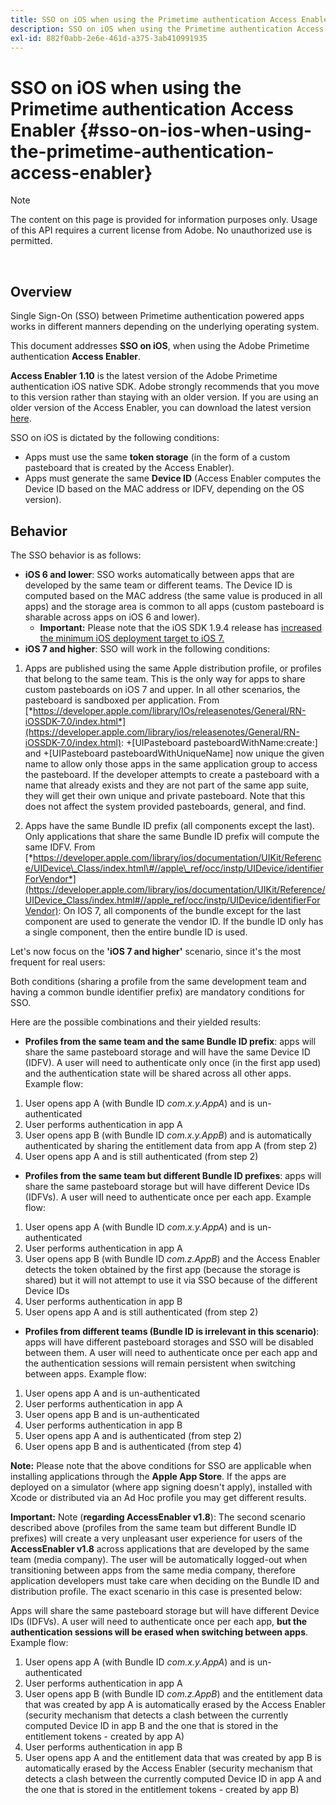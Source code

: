```yaml
---
title: SSO on iOS when using the Primetime authentication Access Enabler
description: SSO on iOS when using the Primetime authentication Access Enabler
exl-id: 882f0abb-2e6e-461d-a375-3ab410991935
---
```

# SSO on iOS when using the Primetime authentication Access Enabler {#sso-on-ios-when-using-the-primetime-authentication-access-enabler}

>[!NOTE]
>
>The content on this page is provided for information purposes only. Usage of this API requires a current license from Adobe. No unauthorized use is permitted.

</br>

## Overview

Single Sign-On (SSO) between Primetime authentication powered apps works in different manners depending on the underlying operating system.

This document addresses **SSO on iOS**, when using the Adobe Primetime authentication **Access Enabler**.

**Access Enabler** **1.10** is the latest version of the Adobe Primetime authentication iOS native SDK. Adobe strongly recommends that you move to this version rather than staying with an older version. If you are using an older version of the Access Enabler, you can download the latest version [here](https://tve.zendesk.com/hc/en-us/articles/204963209-iOS-Native-AccessEnabler-Library).

SSO on iOS is dictated by the following conditions:

- Apps must use the same **token storage** (in the form of a custom pasteboard that is created by the Access Enabler).
- Apps must generate the same **Device ID** (Access Enabler computes the Device ID based on the MAC address or IDFV, depending on the OS version).

## Behavior

The SSO behavior is as follows:

- **iOS 6 and lower**: SSO works automatically between apps that are developed by the same team or different teams. The Device ID is computed based on the MAC address (the same value is produced in all apps) and the storage area is common to all apps (custom pasteboard is sharable across apps on iOS 6 and lower).
    - **Important:** Please note that the iOS SDK 1.9.4 release has [increased the minimum iOS deployment target to iOS 7.](https://tve.zendesk.com/hc/en-us/articles/204963209-iOS-Native-AccessEnabler-Library) 
- **iOS 7 and higher**: SSO will work in the following conditions:

1. Apps are published using the same Apple distribution profile, or profiles that belong to the same team. This is the only way for apps to share custom pasteboards on iOS 7 and upper. In all other scenarios, the pasteboard is sandboxed per application. From [*https://developer.apple.com/library/IOs/releasenotes/General/RN-iOSSDK-7.0/index.html*](https://developer.apple.com/library/ios/releasenotes/General/RN-iOSSDK-7.0/index.html):  \+\[UIPasteboard pasteboardWithName:create:\] and +\[UIPasteboard pasteboardWithUniqueName\] now unique the given name to allow only those apps in the same application group to access the pasteboard. If the developer attempts to create a pasteboard with a name that already exists and they are not part of the same app suite, they will get their own unique and private pasteboard. Note that this does not affect the system provided pasteboards, general, and find.

1. Apps have the same Bundle ID prefix (all components except the last). Only applications that share the same Bundle ID prefix will compute the same IDFV. From [*https://developer.apple.com/library/ios/documentation/UIKit/Reference/UIDevice\_Class/index.html\#//apple\_ref/occ/instp/UIDevice/identifierForVendor*](https://developer.apple.com/library/ios/documentation/UIKit/Reference/UIDevice_Class/index.html#//apple_ref/occ/instp/UIDevice/identifierForVendor): On IOS 7, all components of the bundle except for the last component are used to generate the vendor ID. If the bundle ID only has a single component, then the entire bundle ID is used.

Let's now focus on the **'iOS 7 and higher'** scenario, since it's the most frequent for real users:

Both conditions (sharing a profile from the same development team and having a common bundle identifier prefix) are mandatory conditions for SSO.

Here are the possible combinations and their yielded results:

- **Profiles from the same team and the same Bundle ID prefix**: apps will share the same pasteboard storage and will have the same Device ID (IDFV). A user will need to authenticate only once (in the first app used) and the authentication state will be shared across all other apps. Example flow:

1.  User opens app A (with Bundle ID *com.x.y.AppA*) and is un-authenticated
1.  User performs authentication in app A
1.  User opens app B (with Bundle ID *com.x.y.AppB*) and is automatically authenticated by sharing the entitlement data from app
A (from step 2)
1.  User opens app A and is still authenticated (from step 2)

 

- **Profiles from the same team but different Bundle ID prefixes**: apps will share the same pasteboard storage but will have different Device IDs (IDFVs). A user will need to authenticate once per each app. Example flow:

1.  User opens app A (with Bundle ID *com.x.y.AppA*) and is un-authenticated
1.  User performs authentication in app A
1.  User opens app B (with Bundle ID *com.z.AppB*) and the Access Enabler detects the token obtained by the first app (because the storage is shared) but it will not attempt to use it via SSO because of the different Device IDs
1.  User performs authentication in app B
1.  User opens app A and is still authenticated (from step 2)

 

- **Profiles from different teams (Bundle ID is irrelevant in this scenario)**: apps will have different pasteboard storages and SSO will be disabled between them. A user will need to authenticate once per each app and the authentication sessions will remain persistent when switching between apps. Example flow:


1.  User opens app A and is un-authenticated
1.  User performs authentication in app A
1.  User opens app B and is un-authenticated
1.  User performs authentication in app B
1.  User opens app A and is authenticated (from step 2)
1.  User opens app B and is authenticated (from step 4)

**Note:** Please note that the above conditions for SSO are applicable when installing applications through the **Apple App Store**. If the apps are deployed on a simulator (where app signing doesn't apply), installed with Xcode or distributed via an Ad Hoc profile you may get different results.

**Important:** Note (**regarding AccessEnabler v1.8**): The second scenario described above (profiles from the same team but different Bundle ID prefixes) will create a very unpleasant user experience for users of the **AccessEnabler v1.8** across applications that are developed by the same team (media company). The user will be automatically logged-out when transitioning between apps from the same media company, therefore application developers must take care when deciding on the Bundle ID and distribution profile. The exact scenario in this case is presented below:

Apps will share the same pasteboard storage but will have different Device IDs (IDFVs). A user will need to authenticate once per each app, **but the authentication sessions will be erased when switching between apps**. Example flow:

1.  User opens app A (with Bundle ID *com.x.y.AppA*) and is un-authenticated
1.  User performs authentication in app A
1.  User opens app B (with Bundle ID *com.z.AppB*) and the entitlement data that was created by app A is automatically erased by the Access Enabler (security mechanism that detects a clash between the currently computed Device ID in app B and the one that is stored in the entitlement tokens - created by app A)
1.  User performs authentication in app B
1.  User opens app A and the entitlement data that was created by app B is automatically erased by the Access Enabler (security mechanism that detects a clash between the currently computed Device ID in app A and the one that is stored in the entitlement tokens - created by app B)
